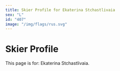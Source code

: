 ```yaml
---
title: Skier Profile for Ekaterina Stchastlivaia
sex: "L"
id: "407"
image: "/img/flags/rus.svg" 
---
```


# Skier Profile

This page is for: Ekaterina Stchastlivaia.
    